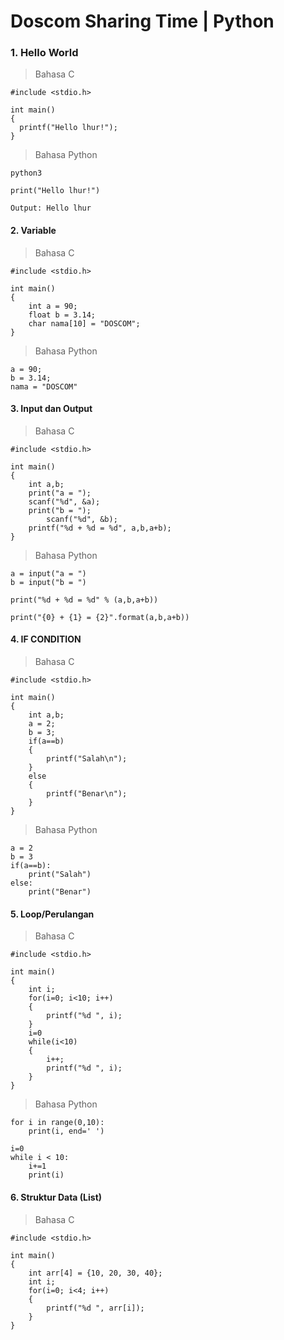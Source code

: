 # Doscom Sharing Time | Python


### 1. Hello World
> Bahasa C
``` 
#include <stdio.h>

int main()
{
  printf("Hello lhur!");
}
```

> Bahasa Python
``` 
python3

print("Hello lhur!")

Output: Hello lhur
```

#### 2. Variable
> Bahasa C
```
#include <stdio.h>

int main()
{
	int a = 90;
	float b = 3.14;
	char nama[10] = "DOSCOM";
}
```

> Bahasa Python
```
a = 90;
b = 3.14;
nama = "DOSCOM"
```
#### 3. Input dan Output
> Bahasa C
```
#include <stdio.h>

int main()
{
	int a,b;
	print("a = ");
	scanf("%d", &a);
	print("b = ");
        scanf("%d", &b);
	printf("%d + %d = %d", a,b,a+b);
}
```

> Bahasa Python
```
a = input("a = ")
b = input("b = ")

print("%d + %d = %d" % (a,b,a+b)) 

print("{0} + {1} = {2}".format(a,b,a+b))

```

#### 4. IF CONDITION
> Bahasa C
```
#include <stdio.h>

int main()
{
	int a,b;
	a = 2;
	b = 3;
	if(a==b)
	{
		printf("Salah\n");
	}
	else
	{
		printf("Benar\n");	
	}	
}
```

> Bahasa Python
```
a = 2
b = 3
if(a==b):
	print("Salah")
else:
	print("Benar")
```

#### 5. Loop/Perulangan

> Bahasa C
```
#include <stdio.h>

int main()
{
	int i;
	for(i=0; i<10; i++)
	{
	    printf("%d ", i);
	}
    i=0
    while(i<10)
    {
        i++;
        printf("%d ", i); 
    }
}
```

> Bahasa Python
```
for i in range(0,10):
	print(i, end=' ')

i=0
while i < 10:
    i+=1
    print(i)
```

#### 6. Struktur Data (List)
> Bahasa C
```
#include <stdio.h>

int main()
{
    int arr[4] = {10, 20, 30, 40};
    int i;
    for(i=0; i<4; i++)
    {
        printf("%d ", arr[i]);
    }
}
```